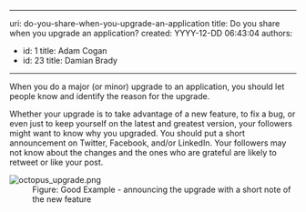 

---
uri: do-you-share-when-you-upgrade-an-application
title: Do you share when you upgrade an application?
created: YYYY-12-DD 06:43:04
authors:
  - id: 1
    title: Adam Cogan
  - id: 23
    title: Damian Brady
---




<span class='intro'> ​When you do a major (or minor)&#160;upgrade to an&#160;application, you should let people know and identify the reason for the upgrade.<br> </span>

<p>Whether your upgrade is to take advantage of a new feature, to fix a bug, or even just to keep yourself on the latest and greatest version, your followers might want to know why you upgraded. You should put a short announcement on Twitter, Facebook, and/or LinkedIn. Your followers may not know about the changes and the ones who are grateful are likely to retweet or like your post. ​</p><dl class="goodImage"><dt><img src="/PublishingImages/octopus_upgrade.png" alt="octopus_upgrade.png" /></dt><dd>Figure&#58; Good Example - announcing the upgrade with a short note of the new feature​<br></dd></dl>



